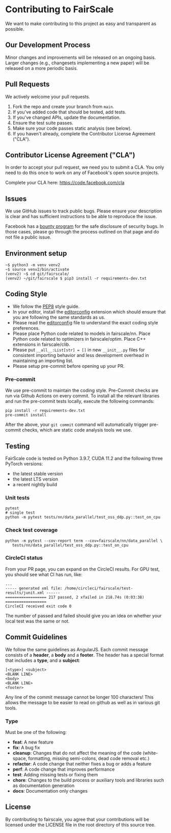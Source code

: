 # Contributing to FairScale

We want to make contributing to this project as easy and transparent as
possible.

## Our Development Process

Minor changes and improvements will be released on an ongoing basis. Larger
changes (e.g., changesets implementing a new paper) will be released on a
more periodic basis.

## Pull Requests

We actively welcome your pull requests.

1. Fork the repo and create your branch from `main`.
2. If you've added code that should be tested, add tests.
3. If you've changed APIs, update the documentation.
4. Ensure the test suite passes.
5. Make sure your code passes static analysis (see below).
6. If you haven't already, complete the Contributor License Agreement ("CLA").

## Contributor License Agreement ("CLA")

In order to accept your pull request, we need you to submit a CLA. You only need
to do this once to work on any of Facebook's open source projects.

Complete your CLA here: <https://code.facebook.com/cla>

## Issues

We use GitHub issues to track public bugs. Please ensure your description is
clear and has sufficient instructions to be able to reproduce the issue.

Facebook has a [bounty program](https://www.facebook.com/whitehat/) for the safe
disclosure of security bugs. In those cases, please go through the process
outlined on that page and do not file a public issue.

## Environment setup

```
~$ python3 -m venv venv2
~$ source venv2/bin/activate
(venv2) ~$ cd git/fairscale/
(venv2) ~/git/fairscale $ pip3 install -r requirements-dev.txt
```

## Coding Style

* We follow the [PEP8](https://www.python.org/dev/peps/pep-0008/) style guide.
* In your editor, install the [editorconfig](https://editorconfig.org/) extension
  which should ensure that you are following the same standards as us.
* Please read the [editorconfig](.editorconfig) file to understand the exact coding style preferences.
* Please place Python code related to models in fairscale/nn. Place Python code related to optimizers
  in fairscale/optim. Place C++ extensions in fairscale/clib.
* Please put `__all__:List[str] = []` in new `__init__.py` files for consistent importing behavior
  and less development overhead in maintaining an importing list.
* Please setup pre-commit before opening up your PR.

### Pre-commit

We use pre-commit to maintain the coding style. Pre-Commit checks are run via Github Actions on every
commit. To install all the relevant libraries and run the pre-commit tests locally, execute the following
commands:

```
pip install -r requirements-dev.txt
pre-commit install
```

After the above, your `git commit` command will automatically trigger pre-commit
checks, which are static code analysis tools we use.

## Testing

FairScale code is tested on Python 3.9.7, CUDA 11.2 and the following three PyTorch versions:
- the latest stable version
- the latest LTS version
- a recent nightly build

### Unit tests

```
pytest
# single test
python -m pytest tests/nn/data_parallel/test_oss_ddp.py::test_on_cpu
```

### Check test coverage

```
python -m pytest --cov-report term --cov=fairscale/nn/data_parallel \
   tests/nn/data_parallel/test_oss_ddp.py::test_on_cpu
```

### CircleCI status

From your PR page, you can expand on the CircleCI results. For GPU test, you should see
what CI has run, like:

```
...
----- generated xml file: /home/circleci/fairscale/test-results/junit.xml ------
================== 217 passed, 2 xfailed in 218.74s (0:03:38) ==================
CircleCI received exit code 0
```

The number of passed and failed should give you an idea on whether your local
test was the same or not.

## Commit Guidelines

We follow the same guidelines as AngularJS. Each commit message consists of a **header**,
a **body** and a **footer**.  The header has a special format that includes a **type**,
and a **subject**:

```
[<type>] <subject>
<BLANK LINE>
<body>
<BLANK LINE>
<footer>
```

Any line of the commit message cannot be longer 100 characters! This allows the message to be easier
to read on github as well as in various git tools.

### Type

Must be one of the following:

* **feat**: A new feature
* **fix**: A bug fix
* **cleanup**: Changes that do not affect the meaning of the code (white-space, formatting, missing
  semi-colons, dead code removal etc.)
* **refactor**: A code change that neither fixes a bug or adds a feature
* **perf**: A code change that improves performance
* **test**: Adding missing tests or fixing them
* **chore**: Changes to the build process or auxiliary tools and libraries such as documentation
generation
* **docs**: Documentation only changes

## License

By contributing to fairscale, you agree that your contributions will be licensed
under the LICENSE file in the root directory of this source tree.
